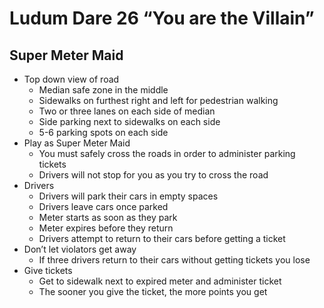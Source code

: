 # Ludum Dare 26 “You are the Villain”

## Super Meter Maid

* Top down view of road
	* Median safe zone in the middle
	* Sidewalks on furthest right and left for pedestrian walking
	* Two or three lanes on each side of median
	* Side parking next to sidewalks on each side
	* 5-6 parking spots on each side
* Play as Super Meter Maid
	* You must safely cross the roads in order to administer parking tickets
	* Drivers will not stop for you as you try to cross the road
* Drivers
	* Drivers will park their cars in empty spaces
	* Drivers leave cars once parked
	* Meter starts as soon as they park
	* Meter expires before they return
	* Drivers attempt to return to their cars before getting a ticket
* Don’t let violators get away
	* If three drivers return to their cars without getting tickets you lose
* Give tickets
	* Get to sidewalk next to expired meter and administer ticket
	* The sooner you give the ticket, the more points you get
